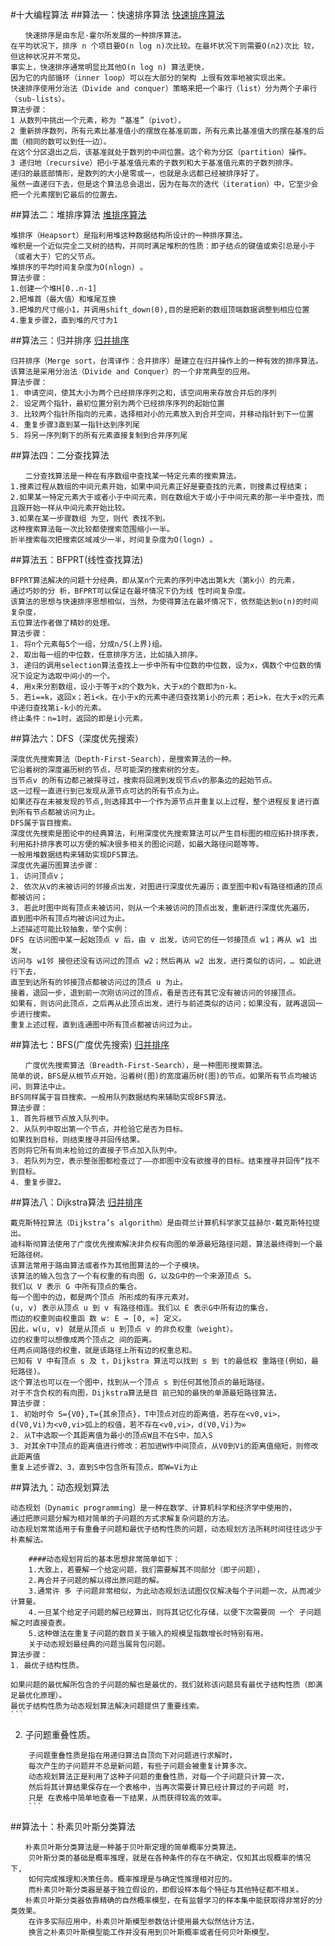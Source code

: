 #十大编程算法
##算法一：快速排序算法
[快速排序算法](#http://www.lupaworld.com/data/attachment/portal/201408/28/161353g0pvzsdbf7vab79p.gif)

```
　　快速排序是由东尼·霍尔所发展的一种排序算法。  
在平均状况下，排序 n 个项目要Ο(n log n)次比较。在最坏状况下则需要Ο(n2)次比 较，但这种状况并不常见。  
事实上，快速排序通常明显比其他Ο(n log n) 算法更快，  
因为它的内部循环（inner loop）可以在大部分的架构 上很有效率地被实现出来。  
快速排序使用分治法（Divide and conquer）策略来把一个串行（list）分为两个子串行（sub-lists）。  
算法步骤：  
1 从数列中挑出一个元素，称为 “基准”（pivot），  
2 重新排序数列，所有元素比基准值小的摆放在基准前面，所有元素比基准值大的摆在基准的后面（相同的数可以到任一边）。  
在这个分区退出之后，该基准就处于数列的中间位置。这个称为分区（partition）操作。  
3 递归地（recursive）把小于基准值元素的子数列和大于基准值元素的子数列排序。  
递归的最底部情形，是数列的大小是零或一，也就是永远都已经被排序好了。  
虽然一直递归下去，但是这个算法总会退出，因为在每次的迭代（iteration）中，它至少会把一个元素摆到它最后的位置去。    
```


##算法二：堆排序算法
[堆排序算法](#http://www.lupaworld.com/data/attachment/portal/201408/28/161353v3rxz8wczo70r007.gif)

```
堆排序（Heapsort）是指利用堆这种数据结构所设计的一种排序算法。  
堆积是一个近似完全二叉树的结构，并同时满足堆积的性质：即子结点的键值或索引总是小于（或者大于）它的父节点。  
堆排序的平均时间复杂度为Ο(nlogn) 。  
算法步骤：  
1.创建一个堆H[0..n-1]
2.把堆首（最大值）和堆尾互换  
3.把堆的尺寸缩小1，并调用shift_down(0),目的是把新的数组顶端数据调整到相应位置
4.重复步骤2，直到堆的尺寸为1
```


##算法三：归并排序
[归并排序](#http://www.lupaworld.com/data/attachment/portal/201408/28/161354bea714ap6ee96793.gif)
```
归并排序（Merge sort，台湾译作：合并排序）是建立在归并操作上的一种有效的排序算法。  
该算法是采用分治法（Divide and Conquer）的一个非常典型的应用。  
算法步骤：
1. 申请空间，使其大小为两个已经排序序列之和，该空间用来存放合并后的序列
2. 设定两个指针，最初位置分别为两个已经排序序列的起始位置
3. 比较两个指针所指向的元素，选择相对小的元素放入到合并空间，并移动指针到下一位置
4. 重复步骤3直到某一指针达到序列尾
5. 将另一序列剩下的所有元素直接复制到合并序列尾
```

##算法四：二分查找算法
```
　　二分查找算法是一种在有序数组中查找某一特定元素的搜索算法。  
1.搜素过程从数组的中间元素开始，如果中间元素正好是要查找的元素，则搜素过程结束；   
2.如果某一特定元素大于或者小于中间元素，则在数组大于或小于中间元素的那一半中查找，而且跟开始一样从中间元素开始比较。  
3.如果在某一步骤数组 为空，则代 表找不到。  
这种搜索算法每一次比较都使搜索范围缩小一半。   
折半搜索每次把搜索区域减少一半，时间复杂度为Ο(logn) 。
```
##算法五：BFPRT(线性查找算法)
```
BFPRT算法解决的问题十分经典，即从某n个元素的序列中选出第k大（第k小）的元素，  
通过巧妙的分 析，BFPRT可以保证在最坏情况下仍为线 性时间复杂度。  
该算法的思想与快速排序思想相似，当然，为使得算法在最坏情况下，依然能达到o(n)的时间复杂度，  
五位算法作者做了精妙的处理。
算法步骤：
1. 将n个元素每5个一组，分成n/5(上界)组。
2. 取出每一组的中位数，任意排序方法，比如插入排序。
3. 递归的调用selection算法查找上一步中所有中位数的中位数，设为x，偶数个中位数的情况下设定为选取中间小的一个。
4. 用x来分割数组，设小于等于x的个数为k，大于x的个数即为n-k。
5. 若i==k，返回x；若i<k，在小于x的元素中递归查找第i小的元素；若i>k，在大于x的元素中递归查找第i-k小的元素。
终止条件：n=1时，返回的即是i小元素。

```
##算法六：DFS（深度优先搜索）
```
深度优先搜索算法（Depth-First-Search），是搜索算法的一种。   
它沿着树的深度遍历树的节点，尽可能深的搜索树的分支。   
当节点v 的所有边都己被探寻过，搜索将回溯到发现节点v的那条边的起始节点。   
这一过程一直进行到已发现从源节点可达的所有节点为止。
如果还存在未被发现的节点,则选择其中一个作为源节点并重复以上过程，整个进程反复进行直到所有节点都被访问为止。  
DFS属于盲目搜索。
深度优先搜索是图论中的经典算法，利用深度优先搜索算法可以产生目标图的相应拓扑排序表，  
利用拓扑排序表可以方便的解决很多相关的图论问题，如最大路径问题等等。  
一般用堆数据结构来辅助实现DFS算法。
深度优先遍历图算法步骤：
1. 访问顶点v；
2. 依次从v的未被访问的邻接点出发，对图进行深度优先遍历；直至图中和v有路径相通的顶点都被访问；
3. 若此时图中尚有顶点未被访问，则从一个未被访问的顶点出发，重新进行深度优先遍历，  
直到图中所有顶点均被访问过为止。
上述描述可能比较抽象，举个实例：
DFS 在访问图中某一起始顶点 v 后，由 v 出发，访问它的任一邻接顶点 w1；再从 w1 出发，  
访问与 w1邻 接但还没有访问过的顶点 w2；然后再从 w2 出发，进行类似的访问，… 如此进行下去，  
直至到达所有的邻接顶点都被访问过的顶点 u 为止。
接着，退回一步，退到前一次刚访问过的顶点，看是否还有其它没有被访问的邻接顶点。  
如果有，则访问此顶点，之后再从此顶点出发，进行与前述类似的访问；如果没有，就再退回一步进行搜索。  
重复上述过程，直到连通图中所有顶点都被访问过为止。

```
##算法七：BFS(广度优先搜索)
[归并排序](#http://www.lupaworld.com/data/attachment/portal/201408/28/161354xdmrmz7b95utmp5p.gif)
```
　　广度优先搜索算法（Breadth-First-Search），是一种图形搜索算法。   
简单的说，BFS是从根节点开始，沿着树(图)的宽度遍历树(图)的节点。如果所有节点均被访问，则算法中止。   
BFS同样属于盲目搜索。一般用队列数据结构来辅助实现BFS算法。
算法步骤：
1. 首先将根节点放入队列中。
2. 从队列中取出第一个节点，并检验它是否为目标。  
如果找到目标，则结束搜寻并回传结果。  
否则将它所有尚未检验过的直接子节点加入队列中。  
3. 若队列为空，表示整张图都检查过了——亦即图中没有欲搜寻的目标。结束搜寻并回传“找不到目标。  
4. 重复步骤2。  
```


##算法八：Dijkstra算法
[归并排序](#http://www.lupaworld.com/data/attachment/portal/201408/28/161354v6e5yi9ziiyekry8.gif)
　　
```
戴克斯特拉算法（Dijkstra’s algorithm）是由荷兰计算机科学家艾兹赫尔·戴克斯特拉提出。   
迪科斯彻算法使用了广度优先搜索解决非负权有向图的单源最短路径问题，算法最终得到一个最短路径树。   
该算法常用于路由算法或者作为其他图算法的一个子模块。
该算法的输入包含了一个有权重的有向图 G，以及G中的一个来源顶点 S。  
我们以 V 表示 G 中所有顶点的集合。   
每一个图中的边，都是两个顶点 所形成的有序元素对。   
(u, v) 表示从顶点 u 到 v 有路径相连。我们以 E 表示G中所有边的集合，   
而边的权重则由权重函 数 w: E → [0, ∞] 定义。   
因此，w(u, v) 就是从顶点 u 到顶点 v 的非负权重（weight）。   
边的权重可以想像成两个顶点之 间的距离。   
任两点间路径的权重，就是该路径上所有边的权重总和。   
已知有 V 中有顶点 s 及 t，Dijkstra 算法可以找到 s 到 t的最低权 重路径(例如，最短路径)。  
这个算法也可以在一个图中，找到从一个顶点 s 到任何其他顶点的最短路径。   
对于不含负权的有向图，Dijkstra算法是目 前已知的最快的单源最短路径算法。
算法步骤：
1. 初始时令 S={V0},T={其余顶点}，T中顶点对应的距离值，若存在<v0,vi>，  
d(V0,Vi)为<v0,vi>弧上的权值，若不存在<v0,vi>，d(V0,Vi)为∞  
2. 从T中选取一个其距离值为最小的顶点W且不在S中，加入S  
3. 对其余T中顶点的距离值进行修改：若加进W作中间顶点，从V0到Vi的距离值缩短，则修改此距离值
重复上述步骤2、3，直到S中包含所有顶点，即W=Vi为止
```


##算法九：动态规划算法
```
动态规划（Dynamic programming）是一种在数学、计算机科学和经济学中使用的，  
通过把原问题分解为相对简单的子问题的方式求解复杂问题的方法。  
动态规划常常适用于有重叠子问题和最优子结构性质的问题，动态规划方法所耗时间往往远少于朴素解法。  

    ####动态规划背后的基本思想非常简单如下：  
	1.大致上，若要解一个给定问题，我们需要解其不同部分（即子问题），
	2.再合并子问题的解以得出原问题的解。      
    3.通常许 多 子问题非常相似，为此动态规划法试图仅仅解决每个子问题一次，从而减少计算量。  
    4.一旦某个给定子问题的解已经算出，则将其记忆化存储，以便下次需要同 一个 子问题解之时直接查表。
    5.这种做法在重复子问题的数目关于输入的规模呈指数增长时特别有用。  
    关于动态规划最经典的问题当属背包问题。  
算法步骤： 
1. 最优子结构性质。
```
	如果问题的最优解所包含的子问题的解也是最优的，我们就称该问题具有最优子结构性质（即满足最优化原理）。
	最优子结构性质为动态规划算法解决问题提供了重要线索。  
	```
2. 子问题重叠性质。
```
	子问题重叠性质是指在用递归算法自顶向下对问题进行求解时，
	每次产生的子问题并不总是新问题，有些子问题会被重复计算多次。    
    动态规划算法正是利用了这种子问题的重叠性质，对每一个子问题只计算一次，   
	然后将其计算结果保存在一个表格中，当再次需要计算已经计算过的子问题 时，   
	只是 在表格中简单地查看一下结果，从而获得较高的效率。  
	```
```
##算法十：朴素贝叶斯分类算法
```
　　朴素贝叶斯分类算法是一种基于贝叶斯定理的简单概率分类算法。  
	贝叶斯分类的基础是概率推理，就是在各种条件的存在不确定，仅知其出现概率的情况 下,  
	如何完成推理和决策任务。概率推理是与确定性推理相对应的。     
	而朴素贝叶斯分类器是基于独立假设的，即假设样本每个特征与其他特征都不相关。  
　　朴素贝叶斯分类器依靠精确的自然概率模型，在有监督学习的样本集中能获取得非常好的分类效果。   
	在许多实际应用中，朴素贝叶斯模型参数估计使用最大似然估计方法，     
	换言之朴素贝叶斯模型能工作并没有用到贝叶斯概率或者任何贝叶斯模型。 
```